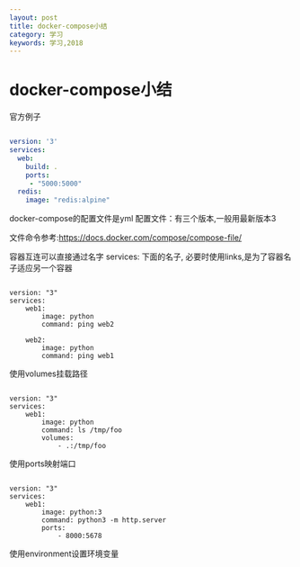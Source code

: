 ```yaml
---
layout: post
title: docker-compose小结
category: 学习
keywords: 学习,2018
---
```


# docker-compose小结

官方例子

```yml

version: '3'
services:
  web:
    build: .
    ports:
     - "5000:5000"
  redis:
    image: "redis:alpine"

```


docker-compose的配置文件是yml
配置文件：有三个版本,一般用最新版本3

文件命令参考:https://docs.docker.com/compose/compose-file/

容器互连可以直接通过名字 services: 下面的名子,
必要时使用links,是为了容器名子适应另一个容器

```

version: "3"
services:
    web1:
        image: python
        command: ping web2

    web2:
        image: python
        command: ping web1

```

使用volumes挂载路径

```

version: "3"
services:
    web1:
        image: python
        command: ls /tmp/foo
        volumes:
            - .:/tmp/foo

```

使用ports映射端口

```

version: "3"
services:
    web1:
        image: python:3
        command: python3 -m http.server
        ports:
            - 8000:5678

```

使用environment设置环境变量
